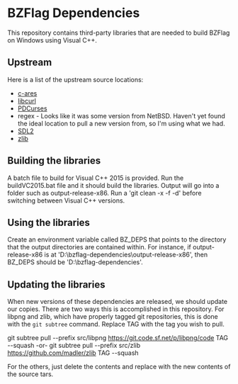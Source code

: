 # BZFlag Dependencies

This repository contains third-party libraries that are needed to build BZFlag on Windows using
Visual C++.


## Upstream

Here is a list of the upstream source locations:

* [c-ares](https://github.com/c-ares/c-ares)
* [libcurl](https://github.com/curl/curl)
* [PDCurses](http://sourceforge.net/projects/pdcurses/files/pdcurses/)
* regex - Looks like it was some version from NetBSD. Haven't yet found the ideal location to pull a
  new version from, so I'm using what we had.
* [SDL2](https://libsdl.org/)
* [zlib](https://github.com/madler/zlib)

## Building the libraries

A batch file to build for Visual C++ 2015 is provided. Run the buildVC2015.bat file and it should
build the libraries. Output will go into a folder such as output-release-x86. Run a 
'git clean -x -f -d' before switching between Visual C++ versions.

## Using the libraries

Create an environment variable called BZ_DEPS that points to the directory that the output
directories are contained within. For instance, if output-release-x86 is at
'D:\bzflag-dependencies\output-release-x86', then BZ_DEPS should be 'D:\bzflag-dependencies\'.

## Updating the libraries

When new versions of these dependencies are released, we should update our copies. There are two ways this is accomplished in this repository. For libpng and zlib, which have properly tagged git repositories, this is done with the `git subtree` command. Replace TAG with the tag you wish to pull. 

git subtree pull --prefix src/libpng https://git.code.sf.net/p/libpng/code TAG --squash
\-or\-
git subtree pull --prefix src/zlib https://github.com/madler/zlib TAG --squash

For the others, just delete the contents and replace with the new contents of the source tars.